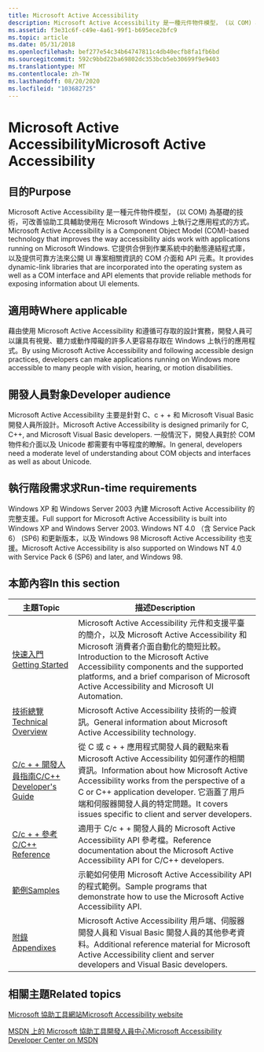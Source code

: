 ```yaml
---
title: Microsoft Active Accessibility
description: Microsoft Active Accessibility 是一種元件物件模型， (以 COM) 為基礎的技術，可改善協助工具輔助使用在 Microsoft Windows 上執行之應用程式的方式。
ms.assetid: f3e31c6f-c49e-4a61-99f1-b695ece2bfc9
ms.topic: article
ms.date: 05/31/2018
ms.openlocfilehash: bef277e54c34b64747811c4db40ecfb8fa1fb6bd
ms.sourcegitcommit: 592c9bbd22ba69802dc353bcb5eb30699f9e9403
ms.translationtype: MT
ms.contentlocale: zh-TW
ms.lasthandoff: 08/20/2020
ms.locfileid: "103682725"
---
```

# <a name="microsoft-active-accessibility"></a><span data-ttu-id="eceab-103">Microsoft Active Accessibility</span><span class="sxs-lookup"><span data-stu-id="eceab-103">Microsoft Active Accessibility</span></span>

## <a name="purpose"></a><span data-ttu-id="eceab-104">目的</span><span class="sxs-lookup"><span data-stu-id="eceab-104">Purpose</span></span>

<span data-ttu-id="eceab-105">Microsoft Active Accessibility 是一種元件物件模型， (以 COM) 為基礎的技術，可改善協助工具輔助使用在 Microsoft Windows 上執行之應用程式的方式。</span><span class="sxs-lookup"><span data-stu-id="eceab-105">Microsoft Active Accessibility is a Component Object Model (COM)-based technology that improves the way accessibility aids work with applications running on Microsoft Windows.</span></span> <span data-ttu-id="eceab-106">它提供合併到作業系統中的動態連結程式庫，以及提供可靠方法來公開 UI 專案相關資訊的 COM 介面和 API 元素。</span><span class="sxs-lookup"><span data-stu-id="eceab-106">It provides dynamic-link libraries that are incorporated into the operating system as well as a COM interface and API elements that provide reliable methods for exposing information about UI elements.</span></span>

## <a name="where-applicable"></a><span data-ttu-id="eceab-107">適用時</span><span class="sxs-lookup"><span data-stu-id="eceab-107">Where applicable</span></span>

<span data-ttu-id="eceab-108">藉由使用 Microsoft Active Accessibility 和遵循可存取的設計實務，開發人員可以讓具有視覺、聽力或動作障礙的許多人更容易存取在 Windows 上執行的應用程式。</span><span class="sxs-lookup"><span data-stu-id="eceab-108">By using Microsoft Active Accessibility and following accessible design practices, developers can make applications running on Windows more accessible to many people with vision, hearing, or motion disabilities.</span></span>

## <a name="developer-audience"></a><span data-ttu-id="eceab-109">開發人員對象</span><span class="sxs-lookup"><span data-stu-id="eceab-109">Developer audience</span></span>

<span data-ttu-id="eceab-110">Microsoft Active Accessibility 主要是針對 C、c + + 和 Microsoft Visual Basic 開發人員所設計。</span><span class="sxs-lookup"><span data-stu-id="eceab-110">Microsoft Active Accessibility is designed primarily for C, C++, and Microsoft Visual Basic developers.</span></span> <span data-ttu-id="eceab-111">一般情況下，開發人員對於 COM 物件和介面以及 Unicode 都需要有中等程度的瞭解。</span><span class="sxs-lookup"><span data-stu-id="eceab-111">In general, developers need a moderate level of understanding about COM objects and interfaces as well as about Unicode.</span></span>

## <a name="run-time-requirements"></a><span data-ttu-id="eceab-112">執行階段需求求</span><span class="sxs-lookup"><span data-stu-id="eceab-112">Run-time requirements</span></span>

<span data-ttu-id="eceab-113">Windows XP 和 Windows Server 2003 內建 Microsoft Active Accessibility 的完整支援。</span><span class="sxs-lookup"><span data-stu-id="eceab-113">Full support for Microsoft Active Accessibility is built into Windows XP and Windows Server 2003.</span></span> <span data-ttu-id="eceab-114">Windows NT 4.0 （含 Service Pack 6） (SP6) 和更新版本，以及 Windows 98 Microsoft Active Accessibility 也支援。</span><span class="sxs-lookup"><span data-stu-id="eceab-114">Microsoft Active Accessibility is also supported on Windows NT 4.0 with Service Pack 6 (SP6) and later, and Windows 98.</span></span>

## <a name="in-this-section"></a><span data-ttu-id="eceab-115">本節內容</span><span class="sxs-lookup"><span data-stu-id="eceab-115">In this section</span></span>



| <span data-ttu-id="eceab-116">主題</span><span class="sxs-lookup"><span data-stu-id="eceab-116">Topic</span></span>                                                             | <span data-ttu-id="eceab-117">描述</span><span class="sxs-lookup"><span data-stu-id="eceab-117">Description</span></span>                                                                                                                                                                                 |
|-------------------------------------------------------------------|---------------------------------------------------------------------------------------------------------------------------------------------------------------------------------------------|
| [<span data-ttu-id="eceab-118">快速入門</span><span class="sxs-lookup"><span data-stu-id="eceab-118">Getting Started</span></span>](getting-started.md)<br/>                 | <span data-ttu-id="eceab-119">Microsoft Active Accessibility 元件和支援平臺的簡介，以及 Microsoft Active Accessibility 和 Microsoft 消費者介面自動化的簡短比較。</span><span class="sxs-lookup"><span data-stu-id="eceab-119">Introduction to the Microsoft Active Accessibility components and the supported platforms, and a brief comparison of Microsoft Active Accessibility and Microsoft UI Automation.</span></span><br/> |
| [<span data-ttu-id="eceab-120">技術總覽</span><span class="sxs-lookup"><span data-stu-id="eceab-120">Technical Overview</span></span>](technical-overview.md)<br/>           | <span data-ttu-id="eceab-121">Microsoft Active Accessibility 技術的一般資訊。</span><span class="sxs-lookup"><span data-stu-id="eceab-121">General information about Microsoft Active Accessibility technology.</span></span><br/>                                                                                                             |
| [<span data-ttu-id="eceab-122">C/c + + 開發人員指南</span><span class="sxs-lookup"><span data-stu-id="eceab-122">C/C++ Developer's Guide</span></span>](c-c---developer-s-guide.md)<br/> | <span data-ttu-id="eceab-123">從 C 或 c + + 應用程式開發人員的觀點來看 Microsoft Active Accessibility 如何運作的相關資訊。</span><span class="sxs-lookup"><span data-stu-id="eceab-123">Information about how Microsoft Active Accessibility works from the perspective of a C or C++ application developer.</span></span> <span data-ttu-id="eceab-124">它涵蓋了用戶端和伺服器開發人員的特定問題。</span><span class="sxs-lookup"><span data-stu-id="eceab-124">It covers issues specific to client and server developers.</span></span><br/>  |
| [<span data-ttu-id="eceab-125">C/c + + 參考</span><span class="sxs-lookup"><span data-stu-id="eceab-125">C/C++ Reference</span></span>](c-c---reference.md)<br/>                 | <span data-ttu-id="eceab-126">適用于 C/c + + 開發人員的 Microsoft Active Accessibility API 參考檔。</span><span class="sxs-lookup"><span data-stu-id="eceab-126">Reference documentation about the Microsoft Active Accessibility API for C/C++ developers.</span></span><br/>                                                                                       |
| [<span data-ttu-id="eceab-127">範例</span><span class="sxs-lookup"><span data-stu-id="eceab-127">Samples</span></span>](samples.md)<br/>                                 | <span data-ttu-id="eceab-128">示範如何使用 Microsoft Active Accessibility API 的程式範例。</span><span class="sxs-lookup"><span data-stu-id="eceab-128">Sample programs that demonstrate how to use the Microsoft Active Accessibility API.</span></span><br/>                                                                                              |
| [<span data-ttu-id="eceab-129">附錄</span><span class="sxs-lookup"><span data-stu-id="eceab-129">Appendixes</span></span>](appendixes.md)<br/>                           | <span data-ttu-id="eceab-130">Microsoft Active Accessibility 用戶端、伺服器開發人員和 Visual Basic 開發人員的其他參考資料。</span><span class="sxs-lookup"><span data-stu-id="eceab-130">Additional reference material for Microsoft Active Accessibility client and server developers and Visual Basic developers.</span></span><br/>                                                       |



 

## <a name="related-topics"></a><span data-ttu-id="eceab-131">相關主題</span><span class="sxs-lookup"><span data-stu-id="eceab-131">Related topics</span></span>

<dl> <dt>

[<span data-ttu-id="eceab-132">Microsoft 協助工具網站</span><span class="sxs-lookup"><span data-stu-id="eceab-132">Microsoft Accessibility website</span></span>](https://www.microsoft.com/enable/)
</dt> <dt>

[<span data-ttu-id="eceab-133">MSDN 上的 Microsoft 協助工具開發人員中心</span><span class="sxs-lookup"><span data-stu-id="eceab-133">Microsoft Accessibility Developer Center on MSDN</span></span>](/windows/apps/accessibility)
</dt> </dl>

 

